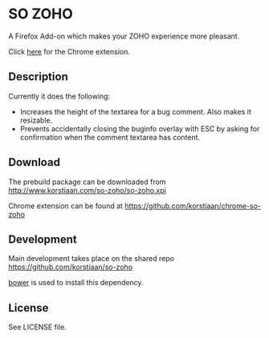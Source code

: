 # SO ZOHO

A Firefox Add-on which makes your ZOHO experience more pleasant.

Click [here](https://github.com/korstiaan/chrome-so-zoho) for the Chrome extension.

## Description

Currently it does the following:

* Increases the height of the textarea for a bug comment. Also makes it resizable.
* Prevents accidentally closing the buginfo overlay with ESC by asking for confirmation when
  the comment textarea has content.

## Download

The prebuild package can be downloaded from http://www.korstiaan.com/so-zoho/so-zoho.xpi

Chrome extension can be found at https://github.com/korstiaan/chrome-so-zoho

## Development

Main development takes place on the shared repo https://github.com/korstiaan/so-zoho

[bower](http://bower.io/) is used to install this dependency.

## License

See LICENSE file.